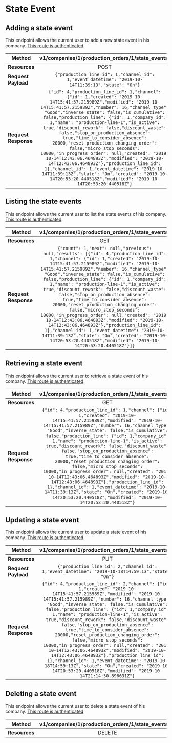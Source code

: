 # State Event

## Adding a state event
This endpoint allows the current user to add a new state event in his company. [This route is authenticated](https://github.com/vision-i40/company_service/tree/master/docs/authentication#authenticated-endpoints).

| **Method**            | v1/companies/1/production_orders/1/state_events/     |
|-----------------------|:---------------------:|
| **Resources**         | POST                   |
| **Request Payload**   | `{"production_line_id": 1,"channel_id": 1,"event_datetime": "2019-10-14T11:39:13","state": "On"}` |
| **Request Response**  | `{"id": 4,"production_line_id": 1,"channel": {"id": 1,"created": "2019-10-14T15:41:57.215989Z","modified": "2019-10-14T15:41:57.215989Z","number": 16,"channel_type": "Good","inverse_state": false,"is_cumulative": false,"production_line": {"id": 1,"company_id": 1,"name": "production-line-1","is_active": true,"discount_rework": false,"discount_waste": false,"stop_on_production_absence": true,"time_to_consider_absence": 20000,"reset_production_changing_order": false,"micro_stop_seconds": 10000,"in_progress_order": null,"created": "2019-10-14T12:43:06.464893Z","modified": "2019-10-14T12:43:06.464893Z"},"production_line_id": 1},"channel_id": 1,"event_datetime": "2019-10-14T11:39:13Z","state": "On","created": "2019-10-14T20:53:20.440518Z","modified": "2019-10-14T20:53:20.440518Z"}` |


## Listing the state events
This endpoint allows the current user to list the state events of his company. [This route is authenticated](https://github.com/vision-i40/company_service/tree/master/docs/authentication#authenticated-endpoints).

| **Method**            | v1/companies/1/production_orders/1/state_events/     |
|-----------------------|:---------------------:|
| **Resources**         | GET                   |
| **Request Response**  | `{"count": 1,"next": null,"previous": null,"results": [{"id": 4,"production_line_id": 1,"channel": {"id": 1,"created": "2019-10-14T15:41:57.215989Z","modified": "2019-10-14T15:41:57.215989Z","number": 16,"channel_type": "Good","inverse_state": false,"is_cumulative": false,"production_line": {"id": 1,"company_id": 1,"name": "production-line-1","is_active": true,"discount_rework": false,"discount_waste": false,"stop_on_production_absence": true,"time_to_consider_absence": 20000,"reset_production_changing_order": false,"micro_stop_seconds": 10000,"in_progress_order": null,"created": "2019-10-14T12:43:06.464893Z","modified": "2019-10-14T12:43:06.464893Z"},"production_line_id": 1},"channel_id": 1,"event_datetime": "2019-10-14T11:39:13Z","state": "On","created": "2019-10-14T20:53:20.440518Z","modified": "2019-10-14T20:53:20.440518Z"}]}` |


## Retrieving a state event
This endpoint allows the current user to retrieve a state event of his company. [This route is authenticated](https://github.com/vision-i40/company_service/tree/master/docs/authentication#authenticated-endpoints).

| **Method**            | v1/companies/1/production_orders/1/state_events/4/     |
|-----------------------|:---------------------:|
| **Resources**         | GET                   |
| **Request Response**  | `{"id": 4,"production_line_id": 1,"channel": {"id": 1,"created": "2019-10-14T15:41:57.215989Z","modified": "2019-10-14T15:41:57.215989Z","number": 16,"channel_type": "Good","inverse_state": false,"is_cumulative": false,"production_line": {"id": 1,"company_id": 1,"name": "production-line-1","is_active": true,"discount_rework": false,"discount_waste": false,"stop_on_production_absence": true,"time_to_consider_absence": 20000,"reset_production_changing_order": false,"micro_stop_seconds": 10000,"in_progress_order": null,"created": "2019-10-14T12:43:06.464893Z","modified": "2019-10-14T12:43:06.464893Z"},"production_line_id": 1},"channel_id": 1,"event_datetime": "2019-10-14T11:39:13Z","state": "On","created": "2019-10-14T20:53:20.440518Z","modified": "2019-10-14T20:53:20.440518Z"}` |


## Updating a state event
This endpoint allows the current user to update a state event of his company. [This route is authenticated](https://github.com/vision-i40/company_service/tree/master/docs/authentication#authenticated-endpoints).

| **Method**            | v1/companies/1/production_orders/1/state_events/4/     |
|-----------------------|:---------------------:|
| **Resources**         | PUT                   |
| **Request Payload**   | `{"production_line_id": 2,"channel_id": 1,"event_datetime": "2019-10-18T14:59:13","state": "On"}` |
| **Request Response**  | `{"id": 4,"production_line_id": 2,"channel": {"id": 1,"created": "2019-10-14T15:41:57.215989Z","modified": "2019-10-14T15:41:57.215989Z","number": 16,"channel_type": "Good","inverse_state": false,"is_cumulative": false,"production_line": {"id": 1,"company_id": 1,"name": "production-line-1","is_active": true,"discount_rework": false,"discount_waste": false,"stop_on_production_absence": true,"time_to_consider_absence": 20000,"reset_production_changing_order": false,"micro_stop_seconds": 10000,"in_progress_order": null,"created": "2019-10-14T12:43:06.464893Z","modified": "2019-10-14T12:43:06.464893Z"},"production_line_id": 1},"channel_id": 1,"event_datetime": "2019-10-18T14:59:13Z","state": "On","created": "2019-10-14T20:53:20.440518Z","modified": "2019-10-14T21:14:50.896631Z"}` |

## Deleting a state event
This endpoint allows the current user to delete a state event of his company. [This route is authenticated](https://github.com/vision-i40/company_service/tree/master/docs/authentication#authenticated-endpoints).

| **Method**            | v1/companies/1/production_orders/1/state_events/4/     |
|-----------------------|:---------------------:|
| **Resources**         | DELETE                   |